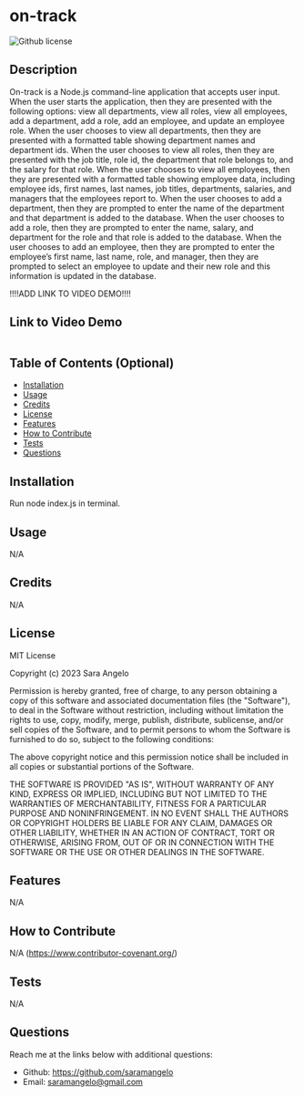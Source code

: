 # on-track 
![Github license](https://img.shields.io/static/v1?label=License&message=MIT&color=brightgreen)

## Description 
On-track is a Node.js command-line application that accepts user input. When the user starts the application, then they are presented with the following options: view all departments, view all roles, view all employees, add a department, add a role, add an employee, and update an employee role. When the user chooses to view all departments, then they are presented with a formatted table showing department names and department ids. When the user chooses to view all roles, then they are presented with the job title, role id, the department that role belongs to, and the salary for that role. When the user chooses to view all employees, then they are presented with a formatted table showing employee data, including employee ids, first names, last names, job titles, departments, salaries, and managers that the employees report to. When the user chooses to add a department, then they are prompted to enter the name of the department and that department is added to the database. When the user chooses to add a role, then they are prompted to enter the name, salary, and department for the role and that role is added to the database. When the user chooses to add an employee, then they are prompted to enter the employee’s first name, last name, role, and manager, then they are prompted to select an employee to update and their new role and this information is updated in the database.

!!!!ADD LINK TO VIDEO DEMO!!!!

## Link to Video Demo
![]()
  
## Table of Contents (Optional)
    
- [Installation](#installation)
- [Usage](#usage)
- [Credits](#credits)
- [License](#license)
- [Features](#features)
- [How to Contribute](#how-to-contribute)
- [Tests](#tests)
- [Questions](#questions)
  
## Installation
Run node index.js in terminal.
  
  
## Usage
N/A
   
  
## Credits
N/A
  
  
## License
MIT License

Copyright (c) 2023 Sara Angelo

Permission is hereby granted, free of charge, to any person obtaining a copy
of this software and associated documentation files (the "Software"), to deal
in the Software without restriction, including without limitation the rights
to use, copy, modify, merge, publish, distribute, sublicense, and/or sell
copies of the Software, and to permit persons to whom the Software is
furnished to do so, subject to the following conditions:

The above copyright notice and this permission notice shall be included in all
copies or substantial portions of the Software.

THE SOFTWARE IS PROVIDED "AS IS", WITHOUT WARRANTY OF ANY KIND, EXPRESS OR
IMPLIED, INCLUDING BUT NOT LIMITED TO THE WARRANTIES OF MERCHANTABILITY,
FITNESS FOR A PARTICULAR PURPOSE AND NONINFRINGEMENT. IN NO EVENT SHALL THE
AUTHORS OR COPYRIGHT HOLDERS BE LIABLE FOR ANY CLAIM, DAMAGES OR OTHER
LIABILITY, WHETHER IN AN ACTION OF CONTRACT, TORT OR OTHERWISE, ARISING FROM,
OUT OF OR IN CONNECTION WITH THE SOFTWARE OR THE USE OR OTHER DEALINGS IN THE
SOFTWARE.


## Features
N/A


## How to Contribute
 N/A 
(https://www.contributor-covenant.org/)
  

## Tests
N/A
  

## Questions
Reach me at the links below with additional questions:
- Github: https://github.com/saramangelo
- Email: saramangelo@gmail.com